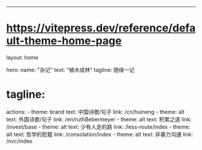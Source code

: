 ---
# https://vitepress.dev/reference/default-theme-home-page
layout: home

hero:
  name: "杂记"
  text: "植木成林"
  tagline: 随缘一记
  # tagline: 
  actions:
    - theme: brand
      text: 中国诗歌/句子
      link: /cn/huineng
    - theme: alt
      text: 外国诗歌/句子
      link: /en/ruthBebermeyer
    - theme: alt
      text: 积累之道
      link: /invest/base
    - theme: alt
      text: 少有人走的路
      link: /less-route/index
    - theme: alt
      text: 哲学的慰籍
      link: /consolation/index
    - theme: alt
      text: 非暴力沟通
      link: /nvc/index

